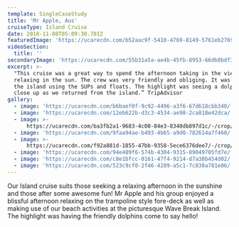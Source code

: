 ```yaml
---
template: SingleCaseStudy
title: 'Mr Apple, Aus'
cruiseType: Island Cruise
date: 2018-11-08T05:09:30.701Z
featuredImage: 'https://ucarecdn.com/b52aac9f-5410-4769-8149-5761eb27696b/'
videoSection:
  title: ''
secondaryImage: 'https://ucarecdn.com/55b31a5a-ae4b-45fb-8953-66db8bdf376f/'
excerpt: >-
  "This cruise was a great way to spend the afternoon taking in the views and
  relaxing in the sun. The crew was very friendly and obliging. It was fun on
  the island using the SUPs and floats. The highlight was seeing a dolphin pod
  close up as we returned from the island.” TripAdvisor
gallery:
  - image: 'https://ucarecdn.com/b6baef0f-9c92-4496-a3f6-67d618cbb340/'
  - image: 'https://ucarecdn.com/12eb622b-d3c3-4534-ae98-2ca818e42dca/'
  - image: >-
      https://ucarecdn.com/ba3fb2a1-9683-4c00-84e3-8340db897d1c/-/crop/609x672/0,124/-/preview/
  - image: 'https://ucarecdn.com/9faa94ae-b493-4b65-a9d0-782614a7f460/'
  - image: >-
      https://ucarecdn.com/f92a881d-1855-47bb-9358-5ece6376dee7/-/crop/1021x1260/0,120/-/preview/
  - image: 'https://ucarecdn.com/94e489f6-574b-4304-9315-89049705fd7e/'
  - image: 'https://ucarecdn.com/c8e1bfcc-0161-47f4-9214-d7a38b454d02/'
  - image: 'https://ucarecdn.com/523c9cf0-2f46-4289-a5c1-7c838a781e06/'
---
```

Our Island cruise suits those seeking a relaxing afternoon in the sunshine and those after some awesome fun! Mr Apple and his group enjoyed a blissful afternoon relaxing on the trampoline style fore-deck as well as making use of our beach activities at the picturesque Wave Break Island. The highlight was having the friendly dolphins come to say hello!
